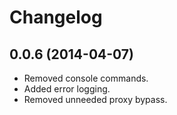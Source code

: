 # Changelog

## 0.0.6 (2014-04-07)

- Removed console commands.
- Added error logging.
- Removed unneeded proxy bypass.
